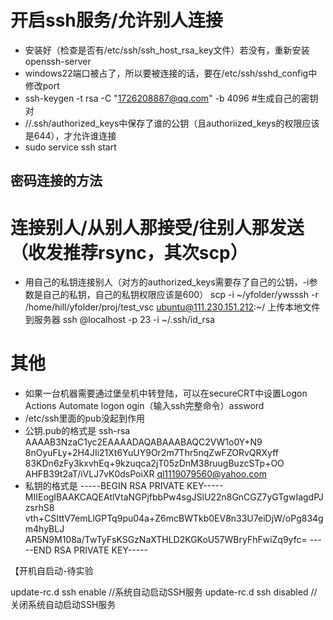 # 开启ssh服务/允许别人连接
- 安装好（检查是否有/etc/ssh/ssh_host_rsa_key文件）若没有，重新安装openssh-server
- windows22端口被占了，所以要被连接的话，要在/etc/ssh/sshd_config中修改port
- ssh-keygen -t rsa -C "1726208887@qq.com" -b 4096 #生成自己的密钥对
- /<home>/.ssh/authorized_keys中保存了谁的公钥（且authoriized_keys的权限应该是644），才允许谁连接
- sudo service ssh start
## 密码连接的方法

# 连接别人/从别人那接受/往别人那发送 （收发推荐rsync，其次scp）
- 用自己的私钥连接别人（对方的authorized_keys需要存了自己的公钥，-i参数是自己的私钥，自己的私钥权限应该是600）
scp -i ~/yfolder/ywsssh -r /home/hill/yfolder/proj/test_vsc ubuntu@111.230.151.212:~/        上传本地文件到服务器
ssh <user>@localhost -p 23 -i ~/.ssh/id_rsa

# 其他
- 如果一台机器需要通过堡垒机中转登陆，可以在secureCRT中设置Logon Actions Automate logon ogin（输入ssh完整命令）assword
- /etc/ssh里面的pub没起到作用
- 公钥.pub的格式是
ssh-rsa AAAAB3NzaC1yc2EAAAADAQABAAABAQC2VW1o0Y+N9
8nOyuFLy+2H4JIi21Xt6YuUY9Or2m7Thr5nqZwFZORvQRXyff
83KDn6zFy3kxvhEq+9kzuqca2jT05zDnM38ruugBuzcSTp+OO
AHFB39t2aT/iVLJ7vK0dsPoiXR ql1119079560@yahoo.com
- 私钥的格式是
-----BEGIN RSA PRIVATE KEY-----
MIIEogIBAAKCAQEAtlVtaNGPjfbbPw4sgJSlU22n8GnCGZ7yGTgwIagdPJzsrhS8
vth+CSIttV7emLlGPTq9pu04a+Z6mcBWTkb0EV8n33U7eiDjW/oPg834gm4hyBLJ
AR5N9M108a/TwTyFsKSGzNaXTHLD2KGKoU57WBryFhFwiZq9yfc=
-----END RSA PRIVATE KEY-----


【开机自启动-待实验

update-rc.d ssh enable  //系统自动启动SSH服务
update-rc.d ssh disabled // 关闭系统自动启动SSH服务
